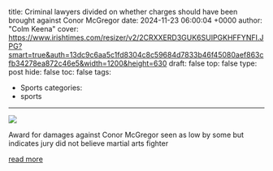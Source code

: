 title: Criminal lawyers divided on whether charges should have been brought against Conor McGregor
date: 2024-11-23 06:00:04 +0000
author: "Colm Keena"
cover: https://www.irishtimes.com/resizer/v2/2CRXXERD3GUK6SUIPGKHFFYNFI.JPG?smart=true&auth=13dc9c6aa5c1fd8304c8c59684d7833b46f45080aef863cfb34278ea872c46e5&width=1200&height=630
draft: false
top: false
type: post
hide: false
toc: false
tags:
  - Sports
categories:
  - sports
---

![](https://www.irishtimes.com/resizer/v2/2CRXXERD3GUK6SUIPGKHFFYNFI.JPG?smart=true&auth=13dc9c6aa5c1fd8304c8c59684d7833b46f45080aef863cfb34278ea872c46e5&width=1200&height=630)

Award for damages against Conor McGregor seen as low by some but indicates jury did not believe martial arts fighter

[read more](https://www.irishtimes.com/crime-law/courts/2024/11/23/criminal-lawyers-divided-on-whether-charges-should-have-been-brought-against-conor-mcgregor/)
